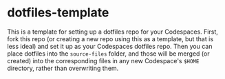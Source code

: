 # dotfiles-template

This is a template for setting up a dotfiles repo for your Codespaces. First, fork this repo (or creating a new repo using this as a template, but that is less ideal) and set it up as your Codespaces dotfiles repo. Then you can place dotfiles into the `source-files` folder, and those will be merged (or created) into the corresponding files in any new Codespace's `$HOME` directory, rather than overwriting them.
